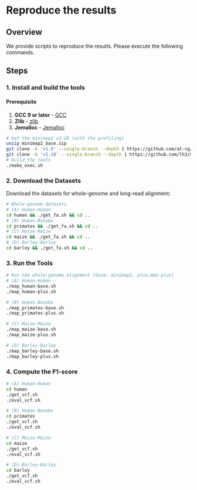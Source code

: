 # Reproduce the results

## Overview
We provide scripts to reproduce the results. Please execute the following commands.

## Steps

### 1. Install and build the tools
#### Prerequisite
1. **GCC 9 or later** - [GCC](https://gcc.gnu.org/)
2. **Zlib** - [zlib](https://zlib.net/)
3. **Jemalloc** - [Jemalloc](https://github.com/jemalloc/jemalloc)

```bash
# Get the minimap2 v2.28 (with the profiling)
unzip minimap2_base.zip
git clone -b 'v1.0' --single-branch --depth 1 https://github.com/at-cg/mm2-plus.git
git clone -b 'v2.28' --single-branch --depth 1 https://github.com/lh3/minimap2
# build the tools
./make_exec.sh
```

### 2. Download the Datasets
Download the datasets for whole-genome and long-read alignment:
```bash
# Whole-genome datasets
# (A) Human-Human
cd human && ./get_fa.sh && cd ..
# (B) Human-Bonobo
cd primates && ./get_fa.sh && cd ..
# (C) Maize-Maize
cd maize && ./get_fa.sh && cd ..
# (D) Barley-Barley
cd barley && ./get_fa.sh && cd ..
```

### 3. Run the Tools
```bash
# Run the whole-genome alignment (base: minimap2, plus:mm2-plus)
# (A) Human-Human
./map_human-base.sh
./map_human-plus.sh

# (B) Human-Bonobo
./map_primates-base.sh
./map_primates-plus.sh

# (C) Maize-Maize
./map_maize-base.sh
./map_maize-plus.sh

# (D) Barley-Barley
./map_barley-base.sh
./map_barley-plus.sh
```

### 4. Compute the F1-score
```bash
# (A) Human-Human
cd human
./get_vcf.sh
./eval_vcf.sh

# (B) Human-Bonobo
cd primates
./get_vcf.sh
./eval_vcf.sh

# (C) Maize-Maize
cd maize
./get_vcf.sh
./eval_vcf.sh

# (D) Barley-Barley
cd barley
./get_vcf.sh
./eval_vcf.sh
```

<!-- ### 4. Get the anchor distribution
```bash
# build mm2-plus to write anchor_dist.txt and count_chains.txt
git clone -b 'v1.0' --single-branch --depth 1 https://github.com/at-cg/mm2-plus.git
cd mm2-plus && make all=1 get_dist=1 && cd .. # checkout the old commit

# (A) Human-Human
cd human
mm2-plus/minimap2 -t48 -x asm5 GCF_009914755.1_T2T-CHM13v2.0_genomic.fna GCA_018852605.2_Q100_hg002v1.0.1.pat_genomic.fna -o hap_anchor_dist.paf

# (A) Human-Bonobo
cd primates
mm2-plus/minimap2 -t48 -x asm20 GCF_009914755.1_T2T-CHM13v2.0_genomic.fna GCF_029289425.2_NHGRI_mPanPan1-v2.0_pri_genomic.fna -o hap_anchor_dist.paf

# (A) Maize-Maize
cd maize
mm2-plus/minimap2 -t48 -x asm5 Zm-Mo17-REFERENCE-CAU-2.0.fa Zm-W22-REFERENCE-NRGENE-2.0.fa -o hap_anchor_dist.paf

# (A) Barley-Barley
cd barley
mm2-plus/minimap2 -t48 -x asm5 Hordeum_vulgare.MorexV3_pseudomolecules_assembly.dna.toplevel.fa GCA_902500625.1_GPv1_genomic.fna -o hap_anchor_dist.paf
``` -->